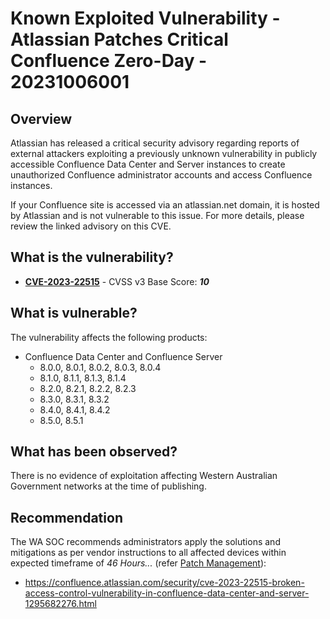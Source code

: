 # Known Exploited Vulnerability - Atlassian Patches Critical Confluence Zero-Day - 20231006001

## Overview

Atlassian has released a critical security advisory regarding reports of external attackers exploiting a previously unknown vulnerability in publicly accessible Confluence Data Center and Server instances to create unauthorized Confluence administrator accounts and access Confluence instances.

If your Confluence site is accessed via an atlassian.net domain, it is hosted by Atlassian and is not vulnerable to this issue. For more details, please review the linked advisory on this CVE.

## What is the vulnerability?

- [**CVE-2023-22515**](https://www.cve.org/CVERecord?id=CVE-2023-22515) - CVSS v3 Base Score: ***10***

## What is vulnerable?

The vulnerability affects the following products:

- Confluence Data Center and Confluence Server
    - 8.0.0, 8.0.1, 8.0.2, 8.0.3, 8.0.4
    - 8.1.0, 8.1.1, 8.1.3, 8.1.4
    - 8.2.0, 8.2.1, 8.2.2, 8.2.3
    - 8.3.0, 8.3.1, 8.3.2
    - 8.4.0, 8.4.1, 8.4.2
    - 8.5.0, 8.5.1

## What has been observed?

There is no evidence of exploitation affecting Western Australian Government networks at the time of publishing.

## Recommendation

The WA SOC recommends administrators apply the solutions and mitigations as per vendor instructions to all affected devices within expected timeframe of *46 Hours...* (refer [Patch Management](../guidelines/patch-management.md)):

- <https://confluence.atlassian.com/security/cve-2023-22515-broken-access-control-vulnerability-in-confluence-data-center-and-server-1295682276.html>
